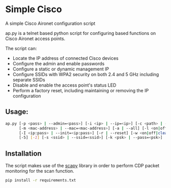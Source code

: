# Simple Cisco

A simple Cisco Aironet configuration script

ap.py is a telnet based python script for configuring based functions on Cisco
Aironet access points.

The script can:
- Locate the IP address of connected Cisco devices
- Configure the admin and enable passwords
- Configure a static or dynamic management IP
- Configure SSIDs with WPA2 security on both 2.4 and 5 GHz including separate SSIDs
- Disable and enable the access point's status LED
- Perform a factory reset, including maintaining or removing the IP configuration

## Usage:
```bash
ap.py [-p <pass> | --admin=<pass>] [-i <ip> | --ip=<ip>] [-c <path> | --config=<path>] [-S | --scan]
      [-m <mac-address> | --mac=<mac-address>] [-a | --all] [-l <on|off> | --led=<on|off>]
      [-I <ip:pass> | --init=<ip:pass>] [-r | --reset] [-w <on|off|clear> | --wifi=<on|off|clear>]
      [-5] [-2] [-s <ssid> | --ssid=<ssid>] [-k <psk> | --pass=<psk>]
```

## Installation
The script makes use of the [scapy](https://github.com/secdev/scapy)
library in order to perform CDP packet monitoring for the scan function.

```bash
pip install -r requirements.txt
```